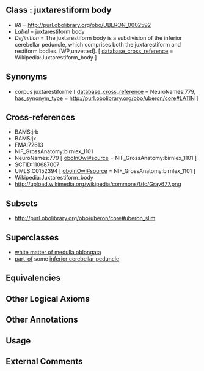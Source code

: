 
## Class : juxtarestiform body

 * *IRI* = http://purl.obolibrary.org/obo/UBERON_0002592
 * *Label* = juxtarestiform body
 * *Definition* = The juxtarestiform body is a subdivision of the inferior cerebellar peduncle, which comprises both the juxtarestiform and restiform bodies. [WP,unvetted]. [ [database_cross_reference](../../ef/oboInOwl#hasDbXref.md) = Wikipedia:Juxtarestiform_body ]

## Synonyms

 * corpus juxtarestiforme [ [database_cross_reference](../../ef/oboInOwl#hasDbXref.md) = NeuroNames:779, [has_synonym_type](../../pe/oboInOwl#hasSynonymType.md) = http://purl.obolibrary.org/obo/uberon/core#LATIN ]

## Cross-references

 * BAMS:jrb
 * BAMS:jx
 * FMA:72613
 * NIF_GrossAnatomy:birnlex_1101
 * NeuroNames:779 [ [oboInOwl#source](../../ce/oboInOwl#source.md) = NIF_GrossAnatomy:birnlex_1101 ]
 * SCTID:110687007
 * UMLS:C0152394 [ [oboInOwl#source](../../ce/oboInOwl#source.md) = NIF_GrossAnatomy:birnlex_1101 ]
 * Wikipedia:Juxtarestiform_body
 * http://upload.wikimedia.org/wikipedia/commons/f/fc/Gray677.png

## Subsets

 * http://purl.obolibrary.org/obo/uberon/core#uberon_slim

## Superclasses

 * [white matter of medulla oblongata](../../UBERON/49/UBERON_0014649.md)
 * [part_of](../../BFO/50/BFO_0000050.md) some [inferior cerebellar peduncle](../../UBERON/63/UBERON_0002163.md)

## Equivalencies


## Other Logical Axioms


## Other Annotations


## Usage


## External Comments

